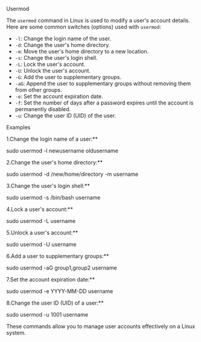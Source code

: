 Usermod

The `usermod` command in Linux is used to modify a user's account details. Here are some common switches (options) used with `usermod`:

- `-l`: Change the login name of the user.
- `-d`: Change the user's home directory.
- `-m`: Move the user's home directory to a new location.
- `-s`: Change the user's login shell.
- `-L`: Lock the user's account.
- `-U`: Unlock the user's account.
- `-G`: Add the user to supplementary groups.
- `-aG`: Append the user to supplementary groups without removing them from other groups.
- `-e`: Set the account expiration date.
- `-f`: Set the number of days after a password expires until the account is permanently disabled.
- `-u`: Change the user ID (UID) of the user.

Examples

1.Change the login name of a user:**
  
   sudo usermod -l newusername oldusername


2.Change the user's home directory:**
  
   sudo usermod -d /new/home/directory -m username


3.Change the user's login shell:**
  
   sudo usermod -s /bin/bash username


4.Lock a user's account:**
  
   sudo usermod -L username


5.Unlock a user's account:**
  
   sudo usermod -U username


6.Add a user to supplementary groups:**
  
   sudo usermod -aG group1,group2 username


7.Set the account expiration date:**
  
   sudo usermod -e YYYY-MM-DD username


8.Change the user ID (UID) of a user:**
  
   sudo usermod -u 1001 username


These commands allow you to manage user accounts effectively on a Linux system.